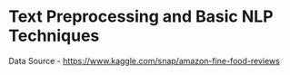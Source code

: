 # Text Preprocessing and Basic NLP Techniques

Data Source - https://www.kaggle.com/snap/amazon-fine-food-reviews
